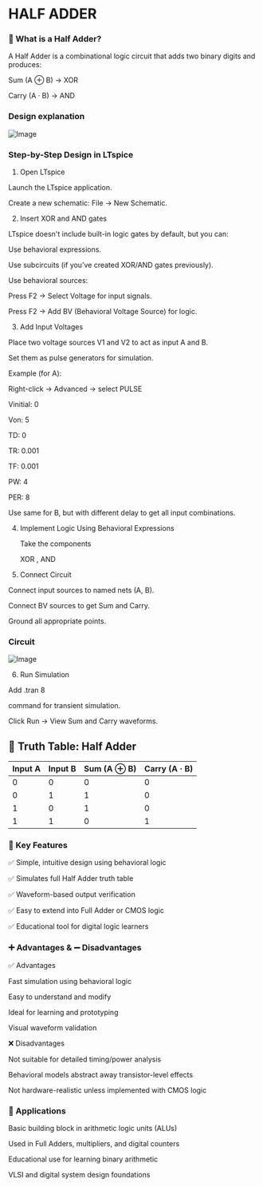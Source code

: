# HALF ADDER

### 🧠 What is a Half Adder?

A Half Adder is a combinational logic circuit that adds two binary digits and produces:

Sum (A ⊕ B) → XOR

Carry (A · B) → AND

### Design explanation

![Image](https://github.com/user-attachments/assets/f6a7cee3-c232-4dac-ae2b-5eab6a03641b)

### Step-by-Step Design in LTspice

1. Open LTspice
   
Launch the LTspice application.

Create a new schematic: File → New Schematic.

2. Insert XOR and AND gates
   
LTspice doesn't include built-in logic gates by default, but you can:

Use behavioral expressions.

Use subcircuits (if you’ve created XOR/AND gates previously).

Use behavioral sources:

Press F2 → Select Voltage for input signals.

Press F2 → Add BV (Behavioral Voltage Source) for logic.

3. Add Input Voltages
 
Place two voltage sources V1 and V2 to act as input A and B.

Set them as pulse generators for simulation.

Example (for A):

Right-click → Advanced → select PULSE

Vinitial: 0

Von: 5  

TD: 0  

TR: 0.001

TF: 0.001

PW: 4

PER: 8

Use same for B, but with different delay to get all input combinations.

4. Implement Logic Using Behavioral Expressions

   Take the components

   XOR , AND

6. Connect Circuit

   
Connect input sources to named nets (A, B).

Connect BV sources to get Sum and Carry.

Ground all appropriate points.

### Circuit 

![Image](https://github.com/user-attachments/assets/07a41c4d-782b-4ea1-856f-f5f893cfe182)

6. Run Simulation

Add .tran 8

 command for transient simulation.

Click Run → View Sum and Carry waveforms.

## 🔢 Truth Table: Half Adder

| Input A | Input B | Sum (A ⊕ B) | Carry (A · B) |
|---------|---------|--------------|----------------|
|    0    |    0    |      0       |       0        |
|    0    |    1    |      1       |       0        |
|    1    |    0    |      1       |       0        |
|    1    |    1    |      0       |       1        |

### 🧩 Key Features

✅ Simple, intuitive design using behavioral logic

✅ Simulates full Half Adder truth table

✅ Waveform-based output verification

✅ Easy to extend into Full Adder or CMOS logic

✅ Educational tool for digital logic learners

### ➕ Advantages & ➖ Disadvantages

✅ Advantages

Fast simulation using behavioral logic

Easy to understand and modify

Ideal for learning and prototyping

Visual waveform validation

❌ Disadvantages

Not suitable for detailed timing/power analysis

Behavioral models abstract away transistor-level effects

Not hardware-realistic unless implemented with CMOS logic

### 🚀 Applications

Basic building block in arithmetic logic units (ALUs)

Used in Full Adders, multipliers, and digital counters

Educational use for learning binary arithmetic

VLSI and digital system design foundations




